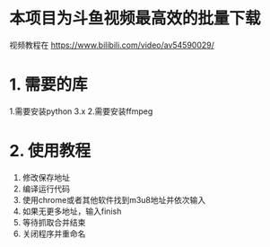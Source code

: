 # 本项目为斗鱼视频最高效的批量下载

视频教程在 https://www.bilibili.com/video/av54590029/

# 1. 需要的库
1.需要安装python 3.x
2.需要安装ffmpeg 

# 2. 使用教程
1. 修改保存地址
2. 编译运行代码
3. 使用chrome或者其他软件找到m3u8地址并依次输入
4. 如果无更多地址，输入finish
5. 等待抓取合并结束
6. 关闭程序并重命名
